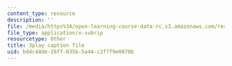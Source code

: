 ```yaml
---
content_type: resource
description: ''
file: /media/https%3A/open-learning-course-data-rc.s3.amazonaws.com/res-tll-004-stem-concept-videos-fall-2013/bd4c44de26ff035b5a44c2f7f9e0070b_870y6GUKbwc.srt
file_type: application/x-subrip
resourcetype: Other
title: 3play caption file
uid: bd4c44de-26ff-035b-5a44-c2f7f9e0070b
---
```

